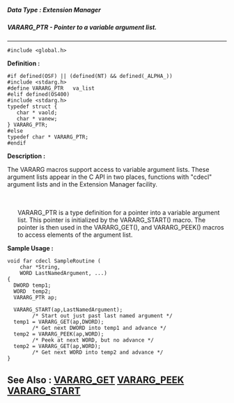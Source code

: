 ##### Data Type : Extension Manager
##### VARARG_PTR - Pointer to a variable argument list.
---
```
#include <global.h>
```

**Definition :**
```
#if defined(OSF) || (defined(NT) && defined(_ALPHA_))
#include <stdarg.h>
#define VARARG_PTR   va_list
#elif defined(OS400)
#include <stdarg.h>
typedef struct {
   char * vaold;
   char * vanew;
} VARARG_PTR;
#else
typedef char * VARARG_PTR;
#endif
```

**Description :**

The VARARG macros support access to variable argument lists.  These argument lists appear in the C API in two places, functions with &quot;cdecl&quot; argument lists and in the Extension Manager facility.
<ul><br>
<br>
VARARG_PTR is a type definition for a pointer into a variable argument list.  This pointer is initialized by the VARARG_START() macro.  The pointer is then used in the VARARG_GET(), and VARARG_PEEK() macros to access elements of the argument list.</ul>



**Sample Usage :**
```
void far cdecl SampleRoutine (
	char *String,
	WORD LastNamedArgument, ...)
{
  DWORD temp1;
  WORD  temp2;
  VARARG_PTR ap;

  VARARG_START(ap,LastNamedArgument);
        /* Start out just past last named argument */
  temp1 = VARARG_GET(ap,DWORD);
        /* Get next DWORD into temp1 and advance */
  temp2 = VARARG_PEEK(ap,WORD);
        /* Peek at next WORD, but no advance */
  temp2 = VARARG_GET(ap,WORD);
        /* Get next WORD into temp2 and advance */
}
```

**See Also :**
[VARARG_GET](/domino-c-api-docs/reference/Func/VARARG_GET)
[VARARG_PEEK](/domino-c-api-docs/reference/Func/VARARG_PEEK)
[VARARG_START](/domino-c-api-docs/reference/Func/VARARG_START)
---

